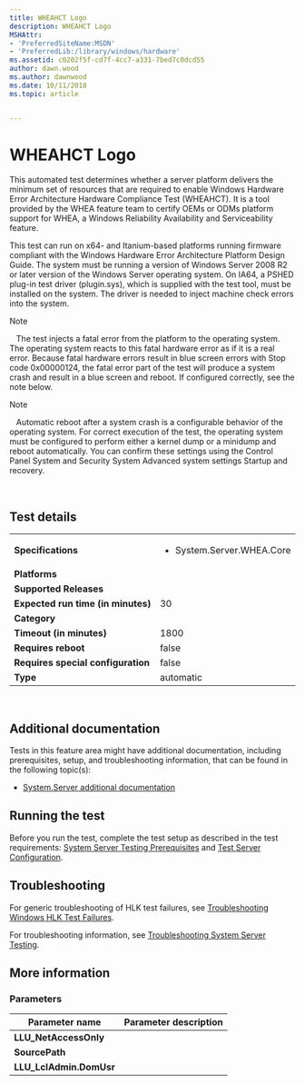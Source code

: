 ```yaml
---
title: WHEAHCT Logo
description: WHEAHCT Logo
MSHAttr:
- 'PreferredSiteName:MSDN'
- 'PreferredLib:/library/windows/hardware'
ms.assetid: c0202f5f-cd7f-4cc7-a331-7bed7c0dcd55
author: dawn.wood
ms.author: dawnwood
ms.date: 10/11/2018
ms.topic: article


---
```


# <span id="p_hlk_test.3bdbdbc2-7165-445f-82f5-c413cb480e77"></span>WHEAHCT Logo


This automated test determines whether a server platform delivers the minimum set of resources that are required to enable Windows Hardware Error Architecture Hardware Compliance Test (WHEAHCT). It is a tool provided by the WHEA feature team to certify OEMs or ODMs platform support for WHEA, a Windows Reliability Availability and Serviceability feature.

This test can run on x64- and Itanium-based platforms running firmware compliant with the Windows Hardware Error Architecture Platform Design Guide. The system must be running a version of Windows Server 2008 R2 or later version of the Windows Server operating system. On IA64, a PSHED plug-in test driver (plugin.sys), which is supplied with the test tool, must be installed on the system. The driver is needed to inject machine check errors into the system.

>[!NOTE]
>  
The test injects a fatal error from the platform to the operating system. The operating system reacts to this fatal hardware error as if it is a real error. Because fatal hardware errors result in blue screen errors with Stop code 0x00000124, the fatal error part of the test will produce a system crash and result in a blue screen and reboot. If configured correctly, see the note below.

>[!NOTE]
>  
Automatic reboot after a system crash is a configurable behavior of the operating system. For correct execution of the test, the operating system must be configured to perform either a kernel dump or a minidump and reboot automatically. You can confirm these settings using the Control Panel System and Security System Advanced system settings Startup and recovery.

 

## Test details
|||
|---|---|
| **Specifications**  | <ul><li>System.Server.WHEA.Core</li></ul> |  
| **Platforms**   | <ul></ul> |
| **Supported Releases** |  |
|**Expected run time (in minutes)**| 30 |
|**Category**|  |
|**Timeout (in minutes)**| 1800 |
|**Requires reboot**| false |
|**Requires special configuration**| false |
|**Type**| automatic |

 

## <span id="Additional_documentation"></span><span id="additional_documentation"></span><span id="ADDITIONAL_DOCUMENTATION"></span>Additional documentation


Tests in this feature area might have additional documentation, including prerequisites, setup, and troubleshooting information, that can be found in the following topic(s):

-   [System.Server additional documentation](system-server-additional-documentation.md)

## <span id="Running_the_test"></span><span id="running_the_test"></span><span id="RUNNING_THE_TEST"></span>Running the test


Before you run the test, complete the test setup as described in the test requirements: [System Server Testing Prerequisites](system-server-testing-prerequisites.md) and [Test Server Configuration](test-server-configuration.md).

## <span id="Troubleshooting"></span><span id="troubleshooting"></span><span id="TROUBLESHOOTING"></span>Troubleshooting


For generic troubleshooting of HLK test failures, see [Troubleshooting Windows HLK Test Failures](..\user\troubleshooting-windows-hlk-test-failures.md).

For troubleshooting information, see [Troubleshooting System Server Testing](troubleshooting-system-server-testing.md).

## <span id="More_information"></span><span id="more_information"></span><span id="MORE_INFORMATION"></span>More information


### <span id="Parameters"></span><span id="parameters"></span><span id="PARAMETERS"></span>Parameters

| Parameter name           | Parameter description |
|--------------------------|-----------------------|
| **LLU\_NetAccessOnly**   |                       |
| **SourcePath**           |                       |
| **LLU\_LclAdmin.DomUsr** |                       |

 

 

 






